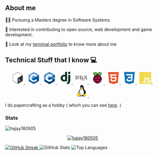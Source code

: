 ## About me
:student:	Pursuing a Masters degree in Software Systems. 

:cherry_blossom:	Interested in contributing to open source, web development and game development.

:sushi:	Look at my [terminal portfolio](https://hajay180505.github.io/amateur-protfolio/) to know more about me

## Technical Stuff that I know :computer:	 
<p align='center'>
  <a href="https://www.gnu.org/software/bash/" target="_blank">
  <img src="https://github.com/devicons/devicon/blob/master/icons/bash/bash-plain.svg" title="Bash" alt="Bash" width="40" height="40"/>
</a>&nbsp;

<a href="https://devdocs.io/c/" target="_blank">
  <img src="https://github.com/devicons/devicon/blob/master/icons/c/c-original.svg" title="C" alt="C" width="40" height="40"/>
</a>&nbsp;

<a href="https://devdocs.io/cpp/" target="_blank">
  <img src="https://github.com/devicons/devicon/blob/master/icons/cplusplus/cplusplus-original.svg" title="Cpp" alt="Cpp" width="40" height="40"/>
</a>&nbsp;

<a href="https://docs.djangoproject.com/" target="_blank">
  <img src="https://github.com/devicons/devicon/blob/master/icons/django/django-plain.svg" title="django" alt="django" width="40" height="40"/>
</a>&nbsp;

<a href="https://www.latex-project.org/" target="_blank">
  <img src="https://github.com/devicons/devicon/blob/master/icons/latex/latex-original.svg" title="latex" alt="latex" width="40" height="40"/>
</a>&nbsp;

<a href="https://www.raspberrypi.org/documentation/" target="_blank">
  <img src="https://github.com/devicons/devicon/blob/master/icons/raspberrypi/raspberrypi-original.svg" title="RPI" alt="RPI" width="40" height="40"/>
</a>&nbsp;

<a href="https://developer.mozilla.org/en-US/docs/Web/HTML" target="_blank">
  <img src="https://github.com/devicons/devicon/blob/master/icons/html5/html5-plain.svg" title="html" alt="html" width="40" height="40"/>
</a>&nbsp;

<a href="https://developer.mozilla.org/en-US/docs/Web/CSS" target="_blank">
  <img src="https://github.com/devicons/devicon/blob/master/icons/css3/css3-plain.svg" title="css" alt="css" width="40" height="40"/>
</a>&nbsp;

<a href="https://developer.mozilla.org/en-US/docs/Web/JavaScript" target="_blank">
  <img src="https://github.com/devicons/devicon/blob/master/icons/javascript/javascript-plain.svg" title="js" alt="js" width="40" height="40"/>
</a>&nbsp;

<a href="https://www.kernel.org/doc/html/latest/" target="_blank">
  <img src="https://github.com/devicons/devicon/blob/master/icons/linux/linux-original.svg" title="linux" alt="linux" width="40" height="40"/>
</a>&nbsp;

  
</p>

I do papercrafting as a hobby ( which you can see [here](https://instagram.com/rohan_krishibe). )

### Stats

<p align="left"> <img src="https://komarev.com/ghpvc/?username=hajay180505&label=Profile%20views&color=ff69b4&style=for-the-badge" alt="hajay180505" /> </p>

<p align="center"> <a href="https://github.com/ryo-ma/github-profile-trophy"><img src="https://github-profile-trophy.vercel.app/?username=hajay180505&row=1&column=4&theme=nord" alt="hajay180505" /></a> </p>
<p>
  <a href="https://git.io/streak-stats">
    <img src="https://streak-stats.demolab.com?user=hajay180505&theme=rose&border_radius=10.3&mode=weekly" alt="GitHub Streak" />
  </a>
  <img src="https://github-readme-stats.vercel.app/api?username=hajay180505&show_icons=true" alt="GitHub Stats" />
  <img src="https://github-readme-stats.vercel.app/api/top-langs/?username=hajay180505&layout=compact&card_width=350" alt="Top Languages" />
</p>


